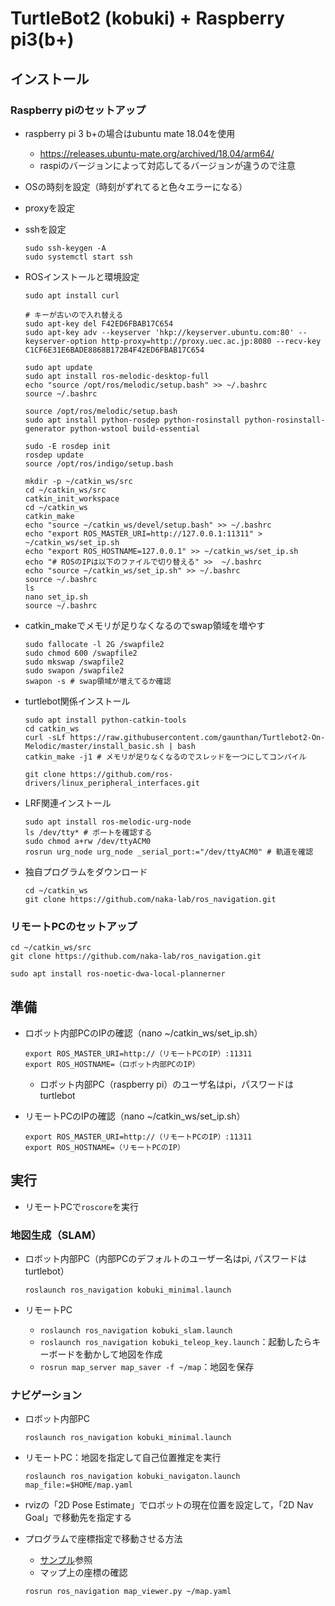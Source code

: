 # TurtleBot2 (kobuki) + Raspberry pi3(b+) 

## インストール
### Raspberry piのセットアップ
- raspberry pi 3 b+の場合はubuntu mate 18.04を使用
  - https://releases.ubuntu-mate.org/archived/18.04/arm64/
  - raspiのバージョンによって対応してるバージョンが違うので注意
- OSの時刻を設定（時刻がずれてると色々エラーになる）
- proxyを設定
- sshを設定
  ```
  sudo ssh-keygen -A
  sudo systemctl start ssh
  ```
- ROSインストールと環境設定
  ```
  sudo apt install curl

  # キーが古いので入れ替える
  sudo apt-key del F42ED6FBAB17C654
  sudo apt-key adv --keyserver 'hkp://keyserver.ubuntu.com:80' --keyserver-option http-proxy=http://proxy.uec.ac.jp:8080 --recv-key C1CF6E31E6BADE8868B172B4F42ED6FBAB17C654

  sudo apt update
  sudo apt install ros-melodic-desktop-full
  echo "source /opt/ros/melodic/setup.bash" >> ~/.bashrc
  source ~/.bashrc

  source /opt/ros/melodic/setup.bash
  sudo apt install python-rosdep python-rosinstall python-rosinstall-generator python-wstool build-essential

  sudo -E rosdep init
  rosdep update
  source /opt/ros/indigo/setup.bash
  ```
  ```
  mkdir -p ~/catkin_ws/src
  cd ~/catkin_ws/src
  catkin_init_workspace
  cd ~/catkin_ws
  catkin_make
  echo "source ~/catkin_ws/devel/setup.bash" >> ~/.bashrc
  echo "export ROS_MASTER_URI=http://127.0.0.1:11311" > ~/catkin_ws/set_ip.sh
  echo "export ROS_HOSTNAME=127.0.0.1" >> ~/catkin_ws/set_ip.sh
  echo "# ROSのIPは以下のファイルで切り替える" >>  ~/.bashrc
  echo "source ~/catkin_ws/set_ip.sh" >> ~/.bashrc
  source ~/.bashrc
  ls
  nano set_ip.sh
  source ~/.bashrc
  ```
- catkin_makeでメモリが足りなくなるのでswap領域を増やす
  ```
  sudo fallocate -l 2G /swapfile2
  sudo chmod 600 /swapfile2
  sudo mkswap /swapfile2
  sudo swapon /swapfile2
  swapon -s # swap領域が増えてるか確認
  ```
  
- turtlebot関係インストール
  ```
  sudo apt install python-catkin-tools
  cd catkin_ws
  curl -sLf https://raw.githubusercontent.com/gaunthan/Turtlebot2-On-Melodic/master/install_basic.sh | bash
  catkin_make -j1 # メモリが足りなくなるのでスレッドを一つにしてコンパイル

  git clone https://github.com/ros-drivers/linux_peripheral_interfaces.git
  ```
  
- LRF関連インストール
  ```
  sudo apt install ros-melodic-urg-node
  ls /dev/tty* # ポートを確認する
  sudo chmod a+rw /dev/ttyACM0
  rosrun urg_node urg_node _serial_port:="/dev/ttyACM0" # 軌道を確認
  ```

- 独自プログラムをダウンロード
  ```
  cd ~/catkin_ws
  git clone https://github.com/naka-lab/ros_navigation.git
  ```

### リモートPCのセットアップ
```
cd ~/catkin_ws/src
git clone https://github.com/naka-lab/ros_navigation.git

sudo apt install ros-noetic-dwa-local-plannerner
```


## 準備
- ロボット内部PCのIPの確認（nano ~/catkin_ws/set_ip.sh）
  ```
  export ROS_MASTER_URI=http://（リモートPCのIP）:11311
  export ROS_HOSTNAME=（ロボット内部PCのIP）
  ```
  - ロボット内部PC（raspberry pi）のユーザ名はpi，パスワードはturtlebot

- リモートPCのIPの確認（nano ~/catkin_ws/set_ip.sh）
  ```
  export ROS_MASTER_URI=http://（リモートPCのIP）:11311
  export ROS_HOSTNAME=（リモートPCのIP）
  ```



## 実行
- リモートPCで`roscore`を実行

### 地図生成（SLAM）
- ロボット内部PC（内部PCのデフォルトのユーザー名はpi, パスワードはturtlebot）
  ```
  roslaunch ros_navigation kobuki_minimal.launch 
  ```

- リモートPC
  - `roslaunch ros_navigation kobuki_slam.launch`
  - `roslaunch ros_navigation kobuki_teleop_key.launch`：起動したらキーボードを動かして地図を作成
  - `rosrun map_server map_saver -f ~/map`：地図を保存
  
### ナビゲーション
- ロボット内部PC
  ```
  roslaunch ros_navigation kobuki_minimal.launch 
  ```

- リモートPC：地図を指定して自己位置推定を実行
  ```
  roslaunch ros_navigation kobuki_navigaton.launch map_file:=$HOME/map.yaml
  ```

- rvizの「2D Pose Estimate」でロボットの現在位置を設定して，「2D Nav Goal」で移動先を指定する

- プログラムで座標指定で移動させる方法
  - [サンプル](https://github.com/naka-lab/ros_navigation/blob/main/scripts/navigation.py)参照
  - マップ上の座標の確認
  ```
  rosrun ros_navigation map_viewer.py ~/map.yaml
  ```
 
